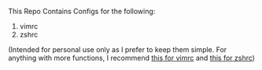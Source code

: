 This Repo Contains Configs for the following:

1. vimrc
2. zshrc

(Intended for personal use only as I prefer to keep them simple. For anything with more functions, I recommend [this for vimrc](https://github.com/amix/vimrc) and [this for zshrc](https://travis.media/top-10-oh-my-zsh-plugins-for-productive-developers/))
